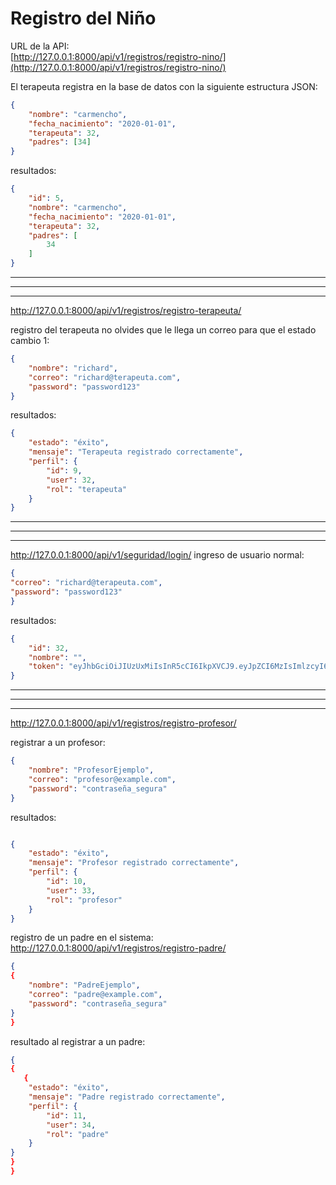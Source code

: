 # Registro del Niño

URL de la API:  
[http://127.0.0.1:8000/api/v1/registros/registro-nino/](http://127.0.0.1:8000/api/v1/registros/registro-nino/)

El terapeuta registra en la base de datos con la siguiente estructura JSON:

```json
{
    "nombre": "carmencho",
    "fecha_nacimiento": "2020-01-01",
    "terapeuta": 32,
    "padres": [34]
}
```
resultados:
```json
{
    "id": 5,
    "nombre": "carmencho",
    "fecha_nacimiento": "2020-01-01",
    "terapeuta": 32,
    "padres": [
        34
    ]
}
```


---
---
---

http://127.0.0.1:8000/api/v1/registros/registro-terapeuta/

registro del terapeuta no olvides que le llega un correo para que el estado cambio 1:

```json
{
    "nombre": "richard",
    "correo": "richard@terapeuta.com",
    "password": "password123"
}
```

resultados:
```json
{
    "estado": "éxito",
    "mensaje": "Terapeuta registrado correctamente",
    "perfil": {
        "id": 9,
        "user": 32,
        "rol": "terapeuta"
    }
}
```
---
---
---
http://127.0.0.1:8000/api/v1/seguridad/login/
ingreso de usuario normal:
```json
{
"correo": "richard@terapeuta.com",
"password": "password123"
}
```

resultados:
```json
{
    "id": 32,
    "nombre": "",
    "token": "eyJhbGciOiJIUzUxMiIsInR5cCI6IkpXVCJ9.eyJpZCI6MzIsImlzcyI6Imh0dHA6Ly8xMjcuMC4wLjE6ODAwMC8iLCJpYXQiOjE3NDE0MzExMjgsImV4cCI6MTc0MTUxNzUyOH0.AkT5NfPZsZ0_zuumP7gL2l_5sOCe8oYBizH0EJJ_46vZ0w3_e7k-86udLERdMN4hK1O9a7HBA7YHaS4zsuOaOw"
}
```
---
---
---
http://127.0.0.1:8000/api/v1/registros/registro-profesor/

registrar a un profesor:

```json
{
    "nombre": "ProfesorEjemplo",
    "correo": "profesor@example.com",
    "password": "contraseña_segura"
}
```

resultados:
```json

{
    "estado": "éxito",
    "mensaje": "Profesor registrado correctamente",
    "perfil": {
        "id": 10,
        "user": 33,
        "rol": "profesor"
    }
}
```

registro de un padre en el sistema:
http://127.0.0.1:8000/api/v1/registros/registro-padre/

```json
{
{
    "nombre": "PadreEjemplo",
    "correo": "padre@example.com",
    "password": "contraseña_segura"
}
}
```

resultado al registrar a un padre:
```json
{
{
   {
    "estado": "éxito",
    "mensaje": "Padre registrado correctamente",
    "perfil": {
        "id": 11,
        "user": 34,
        "rol": "padre"
    }
}
}
}
```